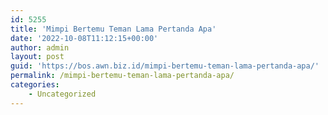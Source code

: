 ```yaml
---
id: 5255
title: 'Mimpi Bertemu Teman Lama Pertanda Apa'
date: '2022-10-08T11:12:15+00:00'
author: admin
layout: post
guid: 'https://bos.awn.biz.id/mimpi-bertemu-teman-lama-pertanda-apa/'
permalink: /mimpi-bertemu-teman-lama-pertanda-apa/
categories:
    - Uncategorized
---
```


